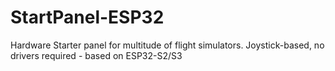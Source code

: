 # StartPanel-ESP32
Hardware Starter panel for multitude of flight simulators. Joystick-based, no drivers required - based on ESP32-S2/S3
